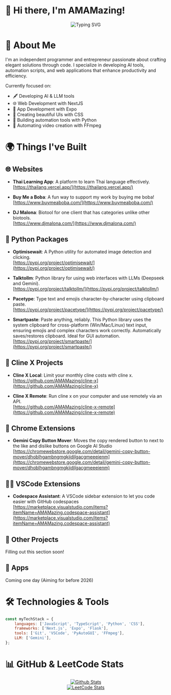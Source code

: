 # 👋 Hi there, I'm AMAMazing!

<div align="center">
  <img src="https://readme-typing-svg.herokuapp.com?font=Fira+Code&pause=1000&color=ffffff&center=true&vCenter=true&random=false&width=435&lines=Full+Stack+Developer;CSS+Enthusiast;NextJS+Enthusiast;Python+Automation+Expert;FFmpeg+Wizard;AI/LLM+Expert" alt="Typing SVG" />
</div>

# 🚀 About Me
I'm an independent programmer and entrepreneur passionate about crafting elegant solutions through code. I specialize in developing AI tools, automation scripts, and web applications that enhance productivity and efficiency.


Currently focused on:
- 🖋️ Developing AI & LLM tools
- 🌐 Web Development with NextJS
- 📱 App Development with Expo
- 🎨 Creating beautiful UIs with CSS
- 🤖 Building automation tools with Python
- 🎥 Automating video creation with FFmpeg

# 🌍 Things I've Built

## 🌐 Websites

- **Thai Learning App**: A platform to learn Thai language effectively.  
  [https://thailang.vercel.app/](https://thailang.vercel.app/)

- **Buy Me a Boba**: A fun way to support my work by buying me boba!  
  [https://www.buymeaboba.com/](https://www.buymeaboba.com/)

- **DJ Malona**: Biotool for one client that has categories unlike other biotools.      
  [https://www.djmalona.com/](https://www.djmalona.com/)

## 🐍 Python Packages

- **Optimisewait**: A Python utility for automated image detection and clicking.  
  [https://pypi.org/project/optimisewait/](https://pypi.org/project/optimisewait/)

- **Talktollm**: Python library for using web interfaces with LLMs (Deepseek and Gemini).   
  [https://pypi.org/project/talktollm/](https://pypi.org/project/talktollm/)
  
- **Pacetype**: Type text and emojis character-by-character using clipboard paste.    
  [https://pypi.org/project/pacetype/](https://pypi.org/project/pacetype/)

- **Smartpaste**: Paste anything, reliably. This Python library uses the system clipboard for cross-platform (Win/Mac/Linux) text input, ensuring emojis and complex characters work correctly. Automatically saves/restores clipboard. Ideal for GUI automation.
  [https://pypi.org/project/smartpaste/](https://pypi.org/project/smartpaste/)

## 🤖 Cline X Projects

- **Cline X Local**: Limit your monthly cline costs with cline x.  
  [https://github.com/AMAMazing/cline-x](https://github.com/AMAMazing/cline-x)

- **Cline X Remote**: Run cline x on your computer and use remotely via an API.  
  [https://github.com/AMAMazing/cline-x-remote](https://github.com/AMAMazing/cline-x-remote)

<!--- **Cline X Voice**: Use cline solely with your voice by chatting with it. Cline x uses AI Studio, making it entirely free with the tradeoff being a longer response time. (Coming soon!)  
  [https://github.com/AMAMazing/cline-x-voice](https://github.com/AMAMazing/cline-x-voice)

- **Cline X Mobile**: Be able to use cline x manually on mobile (made specifically for GitHub Codespaces). This project is currently inactive. If you're interested in seeing it revived and functional, please let me know!  
  [https://github.com/AMAMazing/cline-x-mobile](https://github.com/AMAMazing/cline-x-mobile)-->

## 🪽 Chrome Extensions

- **Gemini Copy Button Mover**: Moves the copy rendered button to next to the like and dislike buttons on Google AI Studio
  [https://chromewebstore.google.com/detail/gemini-copy-button-mover/dhoblhgambngmgkijdjlgacgmeeeienm](https://chromewebstore.google.com/detail/gemini-copy-button-mover/dhoblhgambngmgkijdjlgacgmeeeienm)

## 👨‍💻 VSCode Extensions 

- **Codespace Assistant**: A VSCode sidebar extension to let you code easier with GitHub codespaces
  [https://marketplace.visualstudio.com/items?itemName=AMAMazing.codespace-assistant](https://marketplace.visualstudio.com/items?itemName=AMAMazing.codespace-assistant)

## 🚀 Other Projects 

Filling out this section soon!

## 📱 Apps

Coming one day (Aiming for before 2026)


# 🛠️ Technologies & Tools
```javascript
const myTechStack = {
    languages: ['JavaScript', 'TypeScript', 'Python', 'CSS'],
    frameworks: ['Next.js', 'Expo', 'Flask'],
    tools: ['Git', 'VSCode', 'PyAutoGUI', 'FFmpeg'],
    LLM: ['Gemini'],
};
```
                           

# 📊 GitHub & LeetCode Stats

<div align="center">
  <!-- Githubs Stats Card -->
  <a href="https://github.com/DenverCoder1/github-readme-streak-stats" target="_blank">
    <img src="https://github-readme-streak-stats-eight.vercel.app/?user=AMAMazing&theme=ocean-gradient&background=45%2C00B6EB%2CB100EB" alt="Github Stats" />
  </a>
</div>

<div align="center">
  <!-- LeetCode Stats Card -->
  <a href="https://leetcode.com/u/AMAMazing" target="_blank">
    <img src="https://leetcard.jacoblin.cool/AMAMazing?theme=dark&font=Fira%20Code&ext=heatmap&border=30363D&background=0D1117&radius=16" alt="LeetCode Stats" />
  </a>
</div>
